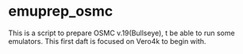 # emuprep_osmc
This is a script to prepare OSMC v.19(Bullseye), t be able to run some emulators. This first daft is focused on Vero4k to begin with.
